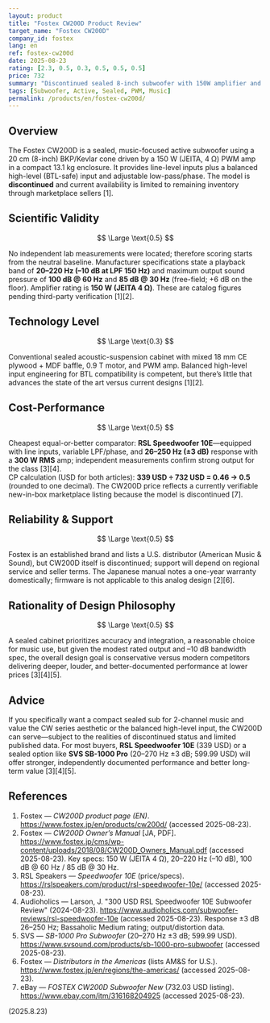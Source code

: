 ```yaml
---
layout: product
title: "Fostex CW200D Product Review"
target_name: "Fostex CW200D"
company_id: fostex
lang: en
ref: fostex-cw200d
date: 2025-08-23
rating: [2.3, 0.5, 0.3, 0.5, 0.5, 0.5]
price: 732
summary: "Discontinued sealed 8-inch subwoofer with 150W amplifier and modest max-SPL/-10 dB extension; modern competitors offer clearly stronger measured performance per dollar."
tags: [Subwoofer, Active, Sealed, PWM, Music]
permalink: /products/en/fostex-cw200d/
---
```


## Overview

The Fostex CW200D is a sealed, music-focused active subwoofer using a 20 cm (8-inch) BKP/Kevlar cone driven by a 150 W (JEITA, 4 Ω) PWM amp in a compact 13.1 kg enclosure. It provides line-level inputs plus a balanced high-level (BTL-safe) input and adjustable low-pass/phase. The model is **discontinued** and current availability is limited to remaining inventory through marketplace sellers [1].

## Scientific Validity

$$ \Large \text{0.5} $$

No independent lab measurements were located; therefore scoring starts from the neutral baseline. Manufacturer specifications state a playback band of **20–220 Hz (–10 dB at LPF 150 Hz)** and maximum output sound pressure of **100 dB @ 60 Hz** and **85 dB @ 30 Hz** (free-field; +6 dB on the floor). Amplifier rating is **150 W (JEITA 4 Ω)**. These are catalog figures pending third-party verification [1][2].

## Technology Level

$$ \Large \text{0.3} $$

Conventional sealed acoustic-suspension cabinet with mixed 18 mm CE plywood + MDF baffle, 0.9 T motor, and PWM amp. Balanced high-level input engineering for BTL compatibility is competent, but there’s little that advances the state of the art versus current designs [1][2].

## Cost-Performance

$$ \Large \text{0.5} $$

Cheapest equal-or-better comparator: **RSL Speedwoofer 10E**—equipped with line inputs, variable LPF/phase, and **26–250 Hz (±3 dB)** response with a **300 W RMS** amp; independent measurements confirm strong output for the class [3][4].  
CP calculation (USD for both articles): **339 USD ÷ 732 USD = 0.46 → 0.5** (rounded to one decimal). The CW200D price reflects a currently verifiable new-in-box marketplace listing because the model is discontinued [7].

## Reliability & Support

$$ \Large \text{0.5} $$

Fostex is an established brand and lists a U.S. distributor (American Music & Sound), but CW200D itself is discontinued; support will depend on regional service and seller terms. The Japanese manual notes a one-year warranty domestically; firmware is not applicable to this analog design [2][6].

## Rationality of Design Philosophy

$$ \Large \text{0.5} $$

A sealed cabinet prioritizes accuracy and integration, a reasonable choice for music use, but given the modest rated output and –10 dB bandwidth spec, the overall design goal is conservative versus modern competitors delivering deeper, louder, and better-documented performance at lower prices [3][4][5].

## Advice

If you specifically want a compact sealed sub for 2-channel music and value the CW series aesthetic or the balanced high-level input, the CW200D can serve—subject to the realities of discontinued status and limited published data. For most buyers, **RSL Speedwoofer 10E** (339 USD) or a sealed option like **SVS SB-1000 Pro** (20–270 Hz ±3 dB; 599.99 USD) will offer stronger, independently documented performance and better long-term value [3][4][5].

## References

1. Fostex — *CW200D product page (EN)*. https://www.fostex.jp/en/products/cw200d/ (accessed 2025-08-23).  
2. Fostex — *CW200D Owner’s Manual* [JA, PDF]. https://www.fostex.jp/cms/wp-content/uploads/2018/08/CW200D_Owners_Manual.pdf (accessed 2025-08-23). Key specs: 150 W (JEITA 4 Ω), 20–220 Hz (–10 dB), 100 dB @ 60 Hz / 85 dB @ 30 Hz.  
3. RSL Speakers — *Speedwoofer 10E* (price/specs). https://rslspeakers.com/product/rsl-speedwoofer-10e/ (accessed 2025-08-23).  
4. Audioholics — Larson, J. "300 USD RSL Speedwoofer 10E Subwoofer Review" (2024-08-23). https://www.audioholics.com/subwoofer-reviews/rsl-speedwoofer-10e (accessed 2025-08-23). Response ±3 dB 26–250 Hz; Bassaholic Medium rating; output/distortion data.  
5. SVS — *SB-1000 Pro Subwoofer* (20–270 Hz ±3 dB; 599.99 USD). https://www.svsound.com/products/sb-1000-pro-subwoofer (accessed 2025-08-23).  
6. Fostex — *Distributors in the Americas* (lists AM&S for U.S.). https://www.fostex.jp/en/regions/the-americas/ (accessed 2025-08-23).  
7. eBay — *FOSTEX CW200D Subwoofer New* (732.03 USD listing). https://www.ebay.com/itm/316168204925 (accessed 2025-08-23).

(2025.8.23)

